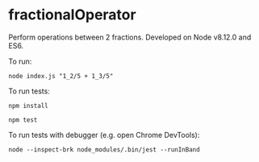 # fractionalOperator
Perform operations between 2 fractions.
Developed on Node v8.12.0 and ES6.

To run:

`node index.js "1_2/5 + 1_3/5"`

To run tests:

`npm install`

`npm test`

To run tests with debugger (e.g. open Chrome DevTools):


`node --inspect-brk node_modules/.bin/jest --runInBand`
